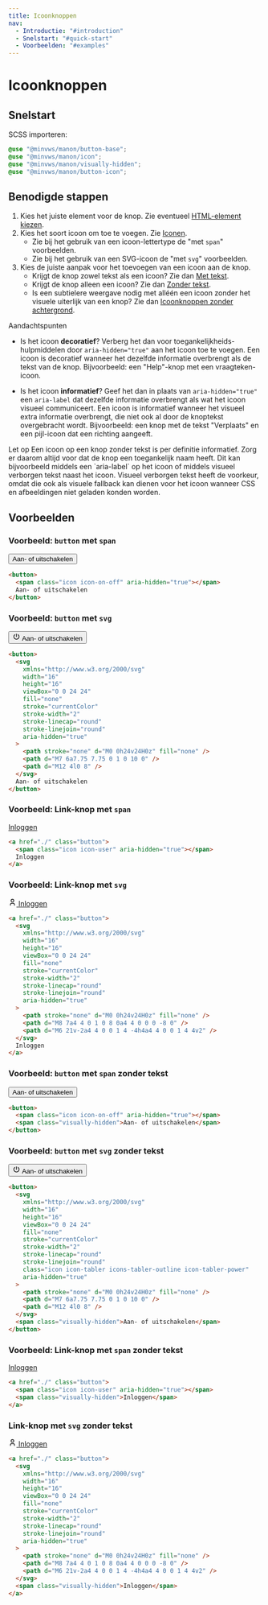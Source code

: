 ```yaml
---
title: Icoonknoppen
nav:
  - Introductie: "#introduction"
  - Snelstart: "#quick-start"
  - Voorbeelden: "#examples"
---
```


<h1 id="introduction">Icoonknoppen</h1>

<h2 id="quick-start">Snelstart</h2>

SCSS importeren:

```scss
@use "@minvws/manon/button-base";
@use "@minvws/manon/icon";
@use "@minvws/manon/visually-hidden";
@use "@minvws/manon/button-icon";
```

## Benodigde stappen

1. Kies het juiste element voor de knop. Zie eventueel
   [HTML-element kiezen](/components/components/button#button-situations).
2. Kies het soort icoon om toe te voegen. Zie
   [Iconen](/components/components/icons).
   - Zie bij het gebruik van een icoon-lettertype de "met `span`" voorbeelden.
   - Zie bij het gebruik van een SVG-icoon de "met `svg`" voorbeelden.
3. Kies de juiste aanpak voor het toevoegen van een icoon aan de knop.
   - Krijgt de knop zowel tekst als een icoon? Zie dan [Met tekst](#with-text).
   - Krijgt de knop alleen een icoon? Zie dan [Zonder tekst](#without-text).
   - Is een subtielere weergave nodig met alléén een icoon zonder het visuele
     uiterlijk van een knop? Zie dan
     [Icoonknoppen zonder achtergrond](/components/button-icon-only).

<div class="explanation" role="group" aria-label="Toelichting">
  <span>Aandachtspunten</span>
  <ul>
    <li>
      Is het icoon <strong>decoratief</strong>? Verberg het dan voor
      toegankelijkheids-hulpmiddelen door <code>aria-hidden="true"</code> aan
      het icoon toe te voegen. Een icoon is decoratief wanneer het dezelfde
      informatie overbrengt als de tekst van de knop. Bijvoorbeeld: een
      "Help"-knop met een vraagteken-icoon.
    </li>
  </ul>
  <ul>
    <li>
      Is het icoon <strong>informatief</strong>? Geef het dan in plaats van
      <code>aria-hidden="true"</code> een <code>aria-label</code> dat dezelfde
      informatie overbrengt als wat het icoon visueel communiceert. Een icoon
      is informatief wanneer het visueel extra informatie overbrengt, die niet
      ook al door de knoptekst overgebracht wordt. Bijvoorbeeld: een knop met
      de tekst "Verplaats" en een pijl-icoon dat een richting aangeeft.
    </li>
  </ul>
</div>

<p class="warning">
  <span>Let op</span> Een icoon op een knop zonder tekst is per definitie informatief. Zorg er daarom altijd voor dat de knop een toegankelijk naam heeft. Dit kan bijvoorbeeld middels een `aria-label` op het icoon of middels visueel verborgen tekst naast het icoon. Visueel verborgen tekst heeft de voorkeur, omdat die ook als visuele fallback kan dienen voor het icoon wanneer CSS en afbeeldingen niet geladen konden worden.
</p>

<h2 id="examples">Voorbeelden</h2>

### Voorbeeld: `button` met `span`

<button>
  <span class="icon icon-on-off" aria-hidden="true"></span>
  Aan- of uitschakelen
</button>

```html
<button>
  <span class="icon icon-on-off" aria-hidden="true"></span>
  Aan- of uitschakelen
</button>
```

### Voorbeeld: `button` met `svg`

<button>
  <svg
    xmlns="http://www.w3.org/2000/svg"
    width="16"
    height="16"
    viewBox="0 0 24 24"
    fill="none"
    stroke="currentColor"
    stroke-width="2"
    stroke-linecap="round"
    stroke-linejoin="round"
    aria-hidden="true"
  >
    <path stroke="none" d="M0 0h24v24H0z" fill="none" />
    <path d="M7 6a7.75 7.75 0 1 0 10 0" />
    <path d="M12 4l0 8" />
  </svg>
  Aan- of uitschakelen
</button>

```html
<button>
  <svg
    xmlns="http://www.w3.org/2000/svg"
    width="16"
    height="16"
    viewBox="0 0 24 24"
    fill="none"
    stroke="currentColor"
    stroke-width="2"
    stroke-linecap="round"
    stroke-linejoin="round"
    aria-hidden="true"
  >
    <path stroke="none" d="M0 0h24v24H0z" fill="none" />
    <path d="M7 6a7.75 7.75 0 1 0 10 0" />
    <path d="M12 4l0 8" />
  </svg>
  Aan- of uitschakelen
</button>
```

### Voorbeeld: Link-knop met `span`

<a href="./" class="button">
  <span class="icon icon-user" aria-hidden="true"></span>
  Inloggen
</a>

```html
<a href="./" class="button">
  <span class="icon icon-user" aria-hidden="true"></span>
  Inloggen
</a>
```

### Voorbeeld: Link-knop met `svg`

<a href="./" class="button">
  <svg
    xmlns="http://www.w3.org/2000/svg"
    width="16"
    height="16"
    viewBox="0 0 24 24"
    fill="none"
    stroke="currentColor"
    stroke-width="2"
    stroke-linecap="round"
    stroke-linejoin="round"
    aria-hidden="true"
  >
    <path stroke="none" d="M0 0h24v24H0z" fill="none" />
    <path d="M8 7a4 4 0 1 0 8 0a4 4 0 0 0 -8 0" />
    <path d="M6 21v-2a4 4 0 0 1 4 -4h4a4 4 0 0 1 4 4v2" />
  </svg>
  Inloggen
</a>

```html
<a href="./" class="button">
  <svg
    xmlns="http://www.w3.org/2000/svg"
    width="16"
    height="16"
    viewBox="0 0 24 24"
    fill="none"
    stroke="currentColor"
    stroke-width="2"
    stroke-linecap="round"
    stroke-linejoin="round"
    aria-hidden="true"
  >
    <path stroke="none" d="M0 0h24v24H0z" fill="none" />
    <path d="M8 7a4 4 0 1 0 8 0a4 4 0 0 0 -8 0" />
    <path d="M6 21v-2a4 4 0 0 1 4 -4h4a4 4 0 0 1 4 4v2" />
  </svg>
  Inloggen
</a>
```

### Voorbeeld: `button` met `span` zonder tekst

<button>
  <span class="icon icon-on-off" aria-hidden="true"></span>
  <span class="visually-hidden">Aan- of uitschakelen</span>
</button>

```html
<button>
  <span class="icon icon-on-off" aria-hidden="true"></span>
  <span class="visually-hidden">Aan- of uitschakelen</span>
</button>
```

### Voorbeeld: `button` met `svg` zonder tekst

<button>
  <svg
    xmlns="http://www.w3.org/2000/svg"
    width="16"
    height="16"
    viewBox="0 0 24 24"
    fill="none"
    stroke="currentColor"
    stroke-width="2"
    stroke-linecap="round"
    stroke-linejoin="round"
    class="icon icon-tabler icons-tabler-outline icon-tabler-power"
    aria-hidden="true"
    ><path stroke="none" d="M0 0h24v24H0z" fill="none" /><path
      d="M7 6a7.75 7.75 0 1 0 10 0"
    /><path d="M12 4l0 8" /></svg
  >
  <span class="visually-hidden">Aan- of uitschakelen</span>
</button>

```html
<button>
  <svg
    xmlns="http://www.w3.org/2000/svg"
    width="16"
    height="16"
    viewBox="0 0 24 24"
    fill="none"
    stroke="currentColor"
    stroke-width="2"
    stroke-linecap="round"
    stroke-linejoin="round"
    class="icon icon-tabler icons-tabler-outline icon-tabler-power"
    aria-hidden="true"
  >
    <path stroke="none" d="M0 0h24v24H0z" fill="none" />
    <path d="M7 6a7.75 7.75 0 1 0 10 0" />
    <path d="M12 4l0 8" />
  </svg>
  <span class="visually-hidden">Aan- of uitschakelen</span>
</button>
```

### Voorbeeld: Link-knop met `span` zonder tekst

<a href="./" class="button">
  <span class="icon icon-user" aria-hidden="true"></span>
  <span class="visually-hidden">Inloggen</span>
</a>

```html
<a href="./" class="button">
  <span class="icon icon-user" aria-hidden="true"></span>
  <span class="visually-hidden">Inloggen</span>
</a>
```

### Link-knop met `svg` zonder tekst

<a href="./" class="button">
  <svg
    xmlns="http://www.w3.org/2000/svg"
    width="16"
    height="16"
    viewBox="0 0 24 24"
    fill="none"
    stroke="currentColor"
    stroke-width="2"
    stroke-linecap="round"
    stroke-linejoin="round"
    aria-hidden="true"
  >
    <path stroke="none" d="M0 0h24v24H0z" fill="none" />
    <path d="M8 7a4 4 0 1 0 8 0a4 4 0 0 0 -8 0" />
    <path d="M6 21v-2a4 4 0 0 1 4 -4h4a4 4 0 0 1 4 4v2" />
  </svg>
  <span class="visually-hidden">Inloggen</span>
</a>

```html
<a href="./" class="button">
  <svg
    xmlns="http://www.w3.org/2000/svg"
    width="16"
    height="16"
    viewBox="0 0 24 24"
    fill="none"
    stroke="currentColor"
    stroke-width="2"
    stroke-linecap="round"
    stroke-linejoin="round"
    aria-hidden="true"
  >
    <path stroke="none" d="M0 0h24v24H0z" fill="none" />
    <path d="M8 7a4 4 0 1 0 8 0a4 4 0 0 0 -8 0" />
    <path d="M6 21v-2a4 4 0 0 1 4 -4h4a4 4 0 0 1 4 4v2" />
  </svg>
  <span class="visually-hidden">Inloggen</span>
</a>
```
